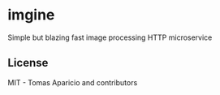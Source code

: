 # imgine

Simple but blazing fast image processing HTTP microservice

## License

MIT - Tomas Aparicio and contributors
